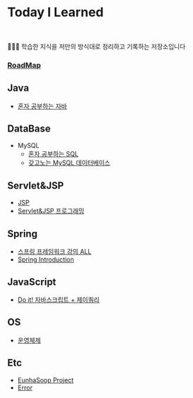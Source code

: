 # Today I Learned      
<br>

🙋🏻‍♂️ 학습한 지식을 저만의 방식대로 정리하고 기록하는 저장소입니다 

### [RoadMap](https://github.com/Jinuk93/TIL/blob/master/RoadMap.md)

## Java
- [혼자 공부하는 자바](https://github.com/Jinuk93/TIL/blob/master/Java/Hon_Gong_Java/README.md)

## DataBase
- MySQL
  - [혼자 공부하는 SQL](https://github.com/Jinuk93/TIL/blob/master/DB/MySQL/Hon_Gong_SQL/docs/README.md)
  - [갖고노는 MySQL 데이터베이스](https://github.com/Jinuk93/TIL/blob/master/DB/MySQL/Yalco_MySQL/%EC%99%95%EC%B4%88%EB%B3%B4%EC%9A%A9%20%EA%B0%96%EA%B3%A0%EB%85%B8%EB%8A%94%20MySQL%20%EB%8D%B0%EC%9D%B4%ED%84%B0%EB%B2%A0%EC%9D%B4%EC%8A%A4.md)

## Servlet&JSP
  - [JSP](https://github.com/Jinuk93/TIL/blob/master/JSP/JSP/README.md)
  - [Servlet&JSP 프로그래밍](https://github.com/Jinuk93/TIL/blob/master/JSP/2020%20Servlet%26JSP%20Programming/README.md)

## Spring
- [스프링 프레임워크 강의 ALL](https://github.com/Jinuk93/TIL/blob/master/Spring/Spring%20Framework%20ALL/README.md)
- [Spring Introduction](https://github.com/Jinuk93/TIL/blob/master/Spring/Spring%20Introduction/README.md)

## JavaScript
- [Do it! 자바스크립트 + 제이쿼리]()

## OS
- [운영체제](https://github.com/Jinuk93/TIL/blob/master/OS/README.md)

## Etc
- [EunhaSoop Project](https://github.com/Jinuk93/TIL/blob/master/ETC/Study/EunhaSoop%20project%20review.md)
- [Error](https://github.com/Jinuk93/TIL/blob/master/ETC/error/README.md)
